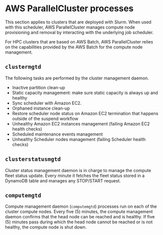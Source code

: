 # AWS ParallelCluster processes<a name="processes-v3"></a>

This section applies to clusters that are deployed with Slurm\. When used with this scheduler, AWS ParallelCluster manages compute node provisioning and removal by interacting with the underlying job scheduler\.

For HPC clusters that are based on AWS Batch, AWS ParallelCluster relies on the capabilities provided by the AWS Batch for the compute node management\.

## `clustermgtd`<a name="clustermgtd-v3"></a>

The following tasks are performed by the cluster management daemon\.
+ Inactive partition clean\-up
+ Static capacity management: make sure static capacity is always up and healthy
+ Sync scheduler with Amazon EC2\.
+ Orphaned instance clean\-up
+ Restore scheduler node status on Amazon EC2 termination that happens outside of the suspend workflow
+ Unhealthy Amazon EC2 instances management \(failing Amazon EC2 health checks\)
+ Scheduled maintenance events management
+ Unhealthy Scheduler nodes management \(failing Scheduler health checks\)

## `clusterstatusmgtd`<a name="clusterstatusmgtd-v3"></a>

Cluster status management daemon is in charge to manage the compute fleet status update. Every minute it fetches the fleet status stored in a DynamoDB table and manages any STOP/START request.  

## `computemgtd`<a name="computemgtd-v3"></a>

Compute management daemon \(`computemgtd`\) processes run on each of the cluster compute nodes\. Every five \(5\) minutes, the compute management daemon confirms that the head node can be reached and is healthy\. If five \(5\) minutes pass during which the head node cannot be reached or is not healthy, the compute node is shut down\.